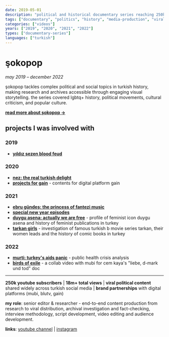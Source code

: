 ```yaml
---
date: 2019-05-01
description: "political and historical documentary series reaching 250k subscribers"
tags: ["documentary", "politics", "history", "media-production", "viral-content"]
categories: ["videos"]
years: ["2019", "2020", "2021", "2022"]
types: ["documentary-series"]
languages: ["turkish"]
---
```


# şokopop
*may 2019 – december 2022*

şokopop tackles complex political and social topics in turkish history, making  research and archives accessible through engaging visual storytelling. the series covered lgbtq+ history, political movements, cultural criticism, and popular culture.

**[read more about şokopop →](/videos/sokopop/about/)**


## projects I was involved with

### 2019
- **[yıldız sezen blood feud](/videos/sokopop/yildiz-sezen/)** 

### 2020
- **[nez: the real turkish delight](/videos/sokopop/nez/)** 
- **[projects for gain](/videos/sokopop/gain)** - contents for digital platform gain

### 2021
- **[ebru gündeş: the princess of fantezi music](/videos/sokopop/ebru-gundes/)**  
- **[special new year episodes](/videos/sokopop/yilbasi/)** 
- **[duygu asena: actually we are free](https://youtu.be/aXei4QKvrOY?si=GBlQFlbqiTu3I7TX)** - profile of feminist icon duygu asena and history of feminist publications in turkey
- **[tarkan girls](https://www.youtube.com/watch?v=fhBxaPc0PYc)** - investigation of famous turkish b movie series tarkan, their women leads and the history of comic books in turkey

### 2022
- **[murti: turkey's aids panic](https://www.youtube.com/watch?v=torak37jmws)** - public health crisis analysis
- **[birds of exile](https://youtu.be/x1_a7rFdPwE?si=3dMv0YieFZI9vxEM)** - a collab video with mubi for cem kaya's "liebe, d-mark und tod" doc

---

**250k youtube subscribers** | **18m+ total views** | **viral political content** shared widely across turkish social media | **brand partnerships** with digital platforms (mubi, blutv, gain)

**my role**: senior editor & researcher - end-to-end content production from research to viral distribution, archival investigation and fact-checking, interview methodology, script development, video editing and audience development.

**links**: [youtube channel](https://www.youtube.com/c/%C5%9EOKOPOP) | [instagram](https://www.instagram.com/sok_o_pop/)
